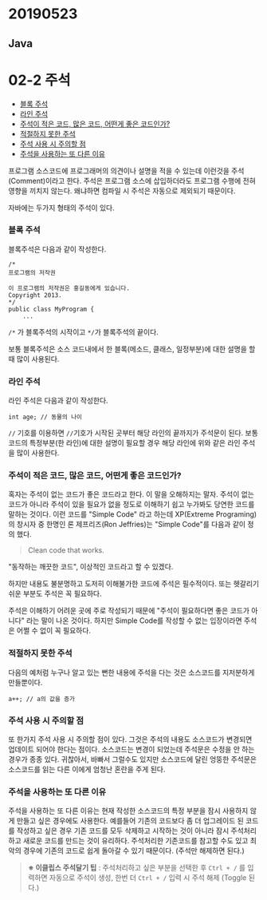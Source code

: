 # 20190523

## Java

# 02-2 주석

- [블록 주석](https://wikidocs.net/260#_1)
- [라인 주석](https://wikidocs.net/260#_2)
- [주석이 적은 코드, 많은 코드, 어떤게 좋은 코드인가?](https://wikidocs.net/260#_3)
- [적절하지 못한 주석](https://wikidocs.net/260#_4)
- [주석 사용 시 주의할 점](https://wikidocs.net/260#_5)
- [주석을 사용하는 또 다른 이유](https://wikidocs.net/260#_6)

프로그램 소스코드에 프로그래머의 의견이나 설명을 적을 수 있는데 이런것을 주석(Comment)이라고 한다. 주석은 프로그램 소스에 삽입하더라도 프로그램 수행에 전혀 영향을 끼치지 않는다. 왜냐하면 컴파일 시 주석은 자동으로 제외되기 때문이다.

자바에는 두가지 형태의 주석이 있다.

### 블록 주석

블록주석은 다음과 같이 작성한다.

```
/*
프로그램의 저작권

이 프로그램의 저작권은 홍길동에게 있습니다.
Copyright 2013.
*/
public class MyProgram {
    ...
```

`/*` 가 블록주석의 시작이고 `*/`가 블록주석의 끝이다.

보통 블록주석은 소스 코드내에서 한 블록(메소드, 클래스, 일정부분)에 대한 설명을 할 때 많이 사용된다.

### 라인 주석

라인 주석은 다음과 같이 작성한다.

```
int age; // 동물의 나이
```

`//` 기호를 이용하면 `//`기호가 시작된 곳부터 해당 라인의 끝까지가 주석문이 된다. 보통 코드의 특정부분(한 라인)에 대한 설명이 필요할 경우 해당 라인에 위와 같은 라인 주석을 많이 사용한다.

### 주석이 적은 코드, 많은 코드, 어떤게 좋은 코드인가?

혹자는 주석이 없는 코드가 좋은 코드라고 한다. 이 말을 오해하지는 말자. 주석이 없는 코드가 아니라 주석이 있을 필요가 없을 정도로 이해하기 쉽고 누가봐도 당연한 코드를 말하는 것이다. 이런 코드를 "Simple Code" 라고 하는데 XP(Extreme Programing)의 창시자 중 한명인 론 제프리즈(Ron Jeffries)는 "Simple Code"를 다음과 같이 정의 했다.

> Clean code that works.

"동작하는 깨끗한 코드", 이상적인 코드라고 할 수 있겠다.

하지만 내용도 불분명하고 도저히 이해불가한 코드에 주석은 필수적이다. 또는 헷갈리기 쉬운 부분도 주석은 꼭 필요하다.

주석은 이해하기 어려운 곳에 주로 작성되기 때문에 "주석이 필요하다면 좋은 코드가 아니다" 라는 말이 나온 것이다. 하지만 Simple Code를 작성할 수 없는 입장이라면 주석은 어쩔 수 없이 꼭 필요하다.

### 적절하지 못한 주석

다음의 예처럼 누구나 알고 있는 뻔한 내용에 주석을 다는 것은 소스코드를 지저분하게 만들뿐이다.

```
a++; // a의 값을 증가
```

### 주석 사용 시 주의할 점

또 한가지 주석 사용 시 주의할 점이 있다. 그것은 주석의 내용도 소스코드가 변경되면 업데이트 되어야 한다는 점이다. 소스코드는 변경이 되었는데 주석문은 수정을 안 하는 경우가 종종 있다. 귀찮아서, 바빠서 그럴수도 있지만 소스코드에 달린 엉뚱한 주석문은 소스코드를 읽는 다른 이에게 엄청난 혼란을 주게 된다.

### 주석을 사용하는 또 다른 이유

주석을 사용하는 또 다른 이유는 현재 작성한 소스코드의 특정 부분을 잠시 사용하지 않게 만들고 싶은 경우에도 사용한다. 예를들어 기존의 코드보다 좀 더 업그레이드 된 코드를 작성하고 싶은 경우 기존 코드를 모두 삭제하고 시작하는 것이 아니라 잠시 주석처리하고 새로운 코드를 만드는 것이 유리하다. 주석처리한 기존코드를 참고할 수도 있고 최악의 경우에 기존의 코드로 쉽게 돌아갈 수 있기 때문이다. (주석만 해제하면 된다.)

> **※ 이클립스 주석달기 팁** : 주석처리하고 싶은 부분을 선택한 후 `Ctrl + /` 를 입력하면 자동으로 주석이 생성, 한번 더 `Ctrl + /` 입력 시 주석 해제 (Toggle 된다.)
